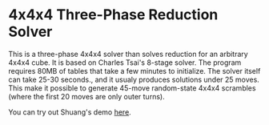 # 4x4x4 Three-Phase Reduction Solver

This is a three-phase 4x4x4 solver than solves reduction for an arbitrary 4x4x4 cube. It is based on Charles Tsai's 8-stage solver.
The program requires 80MB of tables that take a few minutes to initialize. The solver itself can take 25-30 seconds., and it usualy produces solutions under 25 moves. This make it possible to generate 45-move random-state 4x4x4 scrambles (where the first 20 moves are only outer turns).

You can try out Shuang's demo [here](http://4x4x4reduction.appspot.com/).
